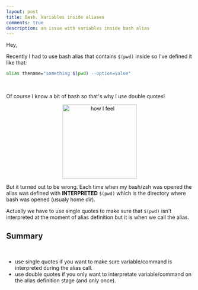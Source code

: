 ```yaml
---
layout: post
title: Bash. Variables inside aliases
comments: true
description: an issue with variables inside bash alias
---
```


Hey,

Recently I had to use bash alias that contains `$(pwd)` inside so I've defined it like that:

```bash
alias thename="something $(pwd) --option=value"
```

<br/>

Of course I know a bit of bash so that's why I use double quotes!

<center><img alt="how I feel" src="https://media.giphy.com/media/BrZTIgDc7VmnK/giphy.gif" width="200px"/></center>

But it turned out to be wrong. Each time when my bash/zsh was opened the alias was defined with **INTERPRETED** `$(pwd)`
which is the directory where bash was opened (usualy home dir).

Actually we have to use single quotes to make sure that `$(pwd)` isn't interpreted at the moment of alias definition but it is
when we call the alias.

## Summary

<br/>

- use single quotes if you want to make sure variable/command is interpreted during the alias call.
- use double quotes if you only want to interpretate variable/command on the alias definition stage (and only once).
